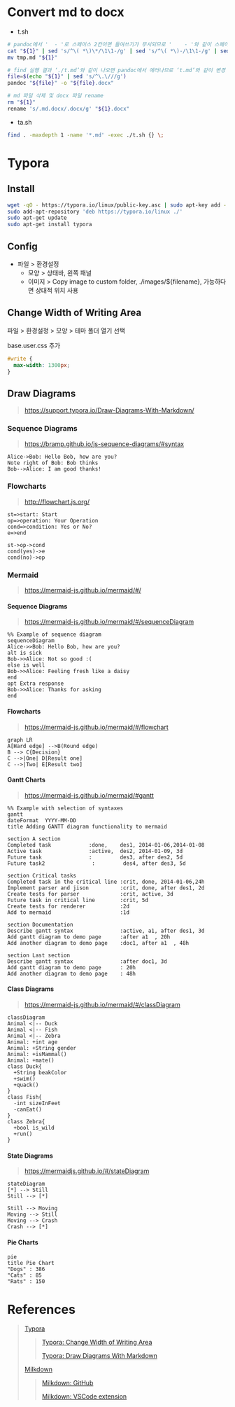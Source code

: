 # Convert md to docx

- t.sh
```sh
# pandoc에서 '  - '로 스페이스 2칸이면 들여쓰기가 무시되므로 '    - '와 같이 스페이스 4칸으로 변경
cat "${1}" | sed 's/^\( *\)\*/\1\1-/g' | sed 's/^\( *\)-/\1\1-/g' | sed 's/^\( *\)\([0-9]\.\)/\1\1\2/g' > tmp.md
mv tmp.md "${1}"

# find 실행 결과 ‘./t.md’와 같이 나오면 pandoc에서 에러나므로 ‘t.md’와 같이 변경
file=$(echo "${1}" | sed 's/^\.\///g')
pandoc "${file}" -o "${file}.docx"

# md 파일 삭제 및 docx 파일 rename 
rm "${1}"
rename 's/.md.docx/.docx/g' "${1}.docx"
```

- ta.sh
```sh
find . -maxdepth 1 -name '*.md' -exec ./t.sh {} \;
```

# Typora

## Install

```sh
wget -qO - https://typora.io/linux/public-key.asc | sudo apt-key add -
sudo add-apt-repository 'deb https://typora.io/linux ./'
sudo apt-get update
sudo apt-get install typora
```

## Config

- 파일 > 환경설정
  - 모양 > 상태바, 왼쪽 패널
  - 이미지 > Copy image to custom folder, ./images/${filename}, 가능하다면 상대적 위치 사용



## Change Width of Writing Area

파일 > 환경설정 > 모양 > 테마 폴더 열기 선택

base.user.css 추가

```css
#write {
  max-width: 1300px;
}
```



## Draw Diagrams

> https://support.typora.io/Draw-Diagrams-With-Markdown/

### Sequence Diagrams

> https://bramp.github.io/js-sequence-diagrams/#syntax

```sequence
Alice->Bob: Hello Bob, how are you?
Note right of Bob: Bob thinks
Bob-->Alice: I am good thanks!
```

### Flowcharts

> http://flowchart.js.org/

```flow
st=>start: Start
op=>operation: Your Operation
cond=>condition: Yes or No?
e=>end

st->op->cond
cond(yes)->e
cond(no)->op
```

### Mermaid

>  https://mermaid-js.github.io/mermaid/#/

#### Sequence Diagrams

> https://mermaid-js.github.io/mermaid/#/sequenceDiagram

```mermaid
%% Example of sequence diagram
sequenceDiagram
Alice->>Bob: Hello Bob, how are you?
alt is sick
Bob->>Alice: Not so good :(
else is well
Bob->>Alice: Feeling fresh like a daisy
end
opt Extra response
Bob->>Alice: Thanks for asking
end
```

#### Flowcharts

>  https://mermaid-js.github.io/mermaid/#/flowchart

```mermaid
graph LR
A[Hard edge] -->B(Round edge)
B --> C{Decision}
C -->|One| D[Result one]
C -->|Two| E[Result two]
```

#### Gantt Charts

>  https://mermaid-js.github.io/mermaid/#gantt

```mermaid
%% Example with selection of syntaxes
gantt
dateFormat  YYYY-MM-DD
title Adding GANTT diagram functionality to mermaid

section A section
Completed task            :done,    des1, 2014-01-06,2014-01-08
Active task               :active,  des2, 2014-01-09, 3d
Future task               :         des3, after des2, 5d
Future task2               :         des4, after des3, 5d

section Critical tasks
Completed task in the critical line :crit, done, 2014-01-06,24h
Implement parser and jison          :crit, done, after des1, 2d
Create tests for parser             :crit, active, 3d
Future task in critical line        :crit, 5d
Create tests for renderer           :2d
Add to mermaid                      :1d

section Documentation
Describe gantt syntax               :active, a1, after des1, 3d
Add gantt diagram to demo page      :after a1  , 20h
Add another diagram to demo page    :doc1, after a1  , 48h

section Last section
Describe gantt syntax               :after doc1, 3d
Add gantt diagram to demo page      : 20h
Add another diagram to demo page    : 48h
```

#### Class Diagrams

>  https://mermaid-js.github.io/mermaid/#/classDiagram

```mermaid
classDiagram
Animal <|-- Duck
Animal <|-- Fish
Animal <|-- Zebra
Animal: +int age
Animal: +String gender
Animal: +isMammal()
Animal: +mate()
class Duck{
  +String beakColor
  +swim()
  +quack()
}
class Fish{
  -int sizeInFeet
  -canEat()
}
class Zebra{
  +bool is_wild
  +run()
}
```

#### State Diagrams

>  https://mermaidjs.github.io/#/stateDiagram

```mermaid
stateDiagram
[*] --> Still
Still --> [*]

Still --> Moving
Moving --> Still
Moving --> Crash
Crash --> [*]
```

#### Pie Charts

```mermaid
pie
title Pie Chart
"Dogs" : 386
"Cats" : 85
"Rats" : 150
```

# References
> [Typora](https://typora.io/#windows) 
>
> > [Typora: Change Width of Writing Area](https://support.typora.io/Width-of-Writing-Area/) 
> >
> > [Typora: Draw Diagrams With Markdown](https://support.typora.io/Draw-Diagrams-With-Markdown/) 
>
> [Milkdown](https://milkdown.dev/) 
>
> > [Milkdown: GitHub](https://github.com/Saul-Mirone/milkdown) 
> >
> > [Milkdown: VSCode extension](https://marketplace.visualstudio.com/items?itemName=mirone.milkdown) 

